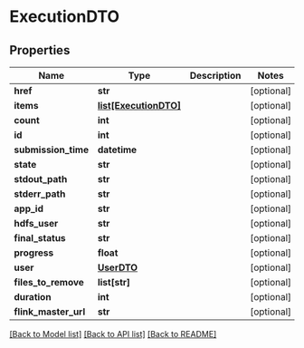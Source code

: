 # ExecutionDTO

## Properties
Name | Type | Description | Notes
------------ | ------------- | ------------- | -------------
**href** | **str** |  | [optional] 
**items** | [**list[ExecutionDTO]**](ExecutionDTO.md) |  | [optional] 
**count** | **int** |  | [optional] 
**id** | **int** |  | [optional] 
**submission_time** | **datetime** |  | [optional] 
**state** | **str** |  | [optional] 
**stdout_path** | **str** |  | [optional] 
**stderr_path** | **str** |  | [optional] 
**app_id** | **str** |  | [optional] 
**hdfs_user** | **str** |  | [optional] 
**final_status** | **str** |  | [optional] 
**progress** | **float** |  | [optional] 
**user** | [**UserDTO**](UserDTO.md) |  | [optional] 
**files_to_remove** | **list[str]** |  | [optional] 
**duration** | **int** |  | [optional] 
**flink_master_url** | **str** |  | [optional] 

[[Back to Model list]](../README.md#documentation-for-models) [[Back to API list]](../README.md#documentation-for-api-endpoints) [[Back to README]](../README.md)

